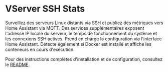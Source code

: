 # VServer SSH Stats

Surveillez des serveurs Linux distants via SSH et publiez des métriques vers Home Assistant via MQTT.
Des services supplémentaires exposent l'adresse IP locale du serveur, le temps de fonctionnement du système et les connexions SSH actives.
Prend en charge la configuration via l'interface Home Assistant.
Détecte également si Docker est installé et affiche les conteneurs en cours d'exécution.

Pour des instructions complètes d'installation et de configuration, consultez le [README](README.md).
